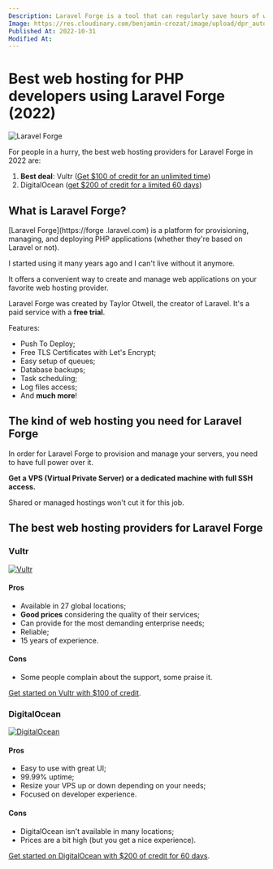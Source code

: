 ```yaml
---
Description: Laravel Forge is a tool that can regularly save hours of work. But before using it, you need to choose a web hosting provider. Here are the best ones.
Image: https://res.cloudinary.com/benjamin-crozat/image/upload/dpr_auto,f_auto,q_auto,w_auto/v1667250224/benjamincrozat.com/forge.laravel.com__1_a56gna.png
Published At: 2022-10-31
Modified At:
---
```


# Best web hosting for PHP developers using Laravel Forge (2022)

![Laravel Forge](https://res.cloudinary.com/benjamin-crozat/image/upload/dpr_auto,f_auto,q_auto,w_auto/v1667250224/benjamincrozat.com/forge.laravel.com__1_a56gna.png)

For people in a hurry, the best web hosting providers for Laravel Forge in 2022 are:

1. **Best deal**: Vultr ([Get $100 of credit for an unlimited time](https://www.vultr.com/?ref=9270910-8H))
2. DigitalOcean ([get $200 of credit for a limited 60 days](https://m.do.co/c/58bbdf89fc72))

## What is Laravel Forge?

[Laravel Forge](https://forge .laravel.com) is a platform for provisioning, managing, and deploying PHP applications (whether they're based on Laravel or not).

I started using it many years ago and I can't live without it anymore.

It offers a convenient way to create and manage web applications on your favorite web hosting provider.

Laravel Forge was created by Taylor Otwell, the creator of Laravel. It's a paid service with a **free trial**.

Features:
- Push To Deploy;
- Free TLS Certificates with Let's Encrypt;
- Easy setup of queues;
- Database backups;
- Task scheduling;
- Log files access;
- And **much more**!

## The kind of web hosting you need for Laravel Forge

In order for Laravel Forge to provision and manage your servers, you need to have full power over it.

**Get a VPS (Virtual Private Server) or a dedicated machine with full SSH access.** 

Shared or managed hostings won't cut it for this job.

## The best web hosting providers for Laravel Forge

### Vultr

[<img src="https://res.cloudinary.com/benjamin-crozat/image/upload/dpr_auto,f_auto,q_auto,w_auto/v1667249040/benjamincrozat.com/banner_800x418_pdttaw.png" alt="Vultr" />](https://res.cloudinary.com/benjamin-crozat/image/upload/dpr_auto,f_auto,q_auto,w_auto/v1667249040/benjamincrozat.com/banner_800x418_pdttaw.png)

#### Pros

- Available in 27 global locations;
- **Good prices** considering the quality of their services;
- Can provide for the most demanding enterprise needs;
- Reliable;
- 15 years of experience.

#### Cons

- Some people complain about the support, some praise it.

[Get started on Vultr with $100 of credit](https://www.vultr.com/?ref=9270910-8H).

### DigitalOcean

[<img src="https://res.cloudinary.com/benjamin-crozat/image/upload/dpr_auto,f_auto,q_auto,w_auto/v1667248891/benjamincrozat.com/DO_Logo_Horizontal_Blue_dcvz47.png" alt="DigitalOcean" />](https://m.do.co/c/58bbdf89fc72)

#### Pros

- Easy to use with great UI;
- 99.99% uptime;
- Resize your VPS up or down depending on your needs;
- Focused on developer experience.

#### Cons

- DigitalOcean isn't available in many locations;
- Prices are a bit high (but you get a nice experience).

[Get started on DigitalOcean with $200 of credit for 60 days](https://m.do.co/c/58bbdf89fc72).
